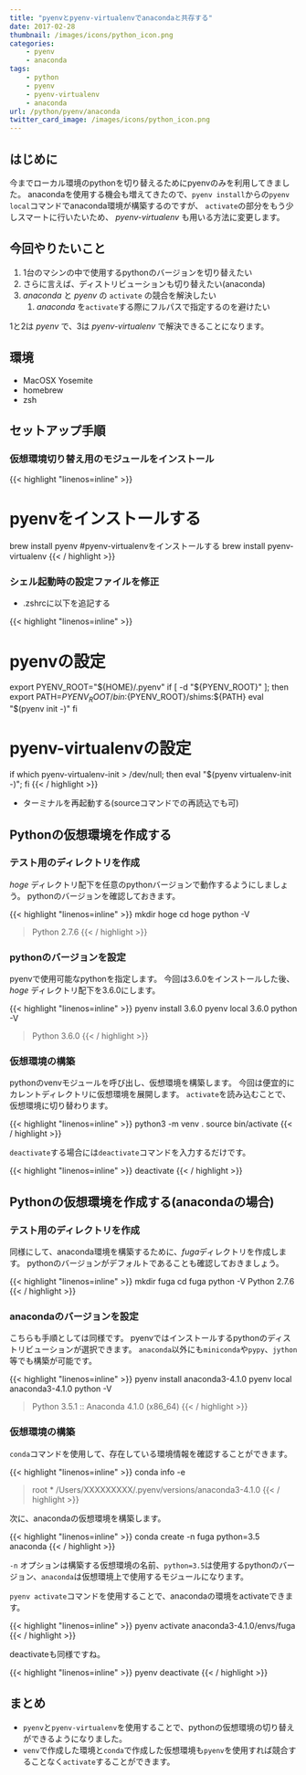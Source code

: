 ```yaml
---
title: "pyenvとpyenv-virtualenvでanacondaと共存する"
date: 2017-02-28
thumbnail: /images/icons/python_icon.png
categories:
    - pyenv
    - anaconda
tags:
    - python
    - pyenv
    - pyenv-virtualenv
    - anaconda
url: /python/pyenv/anaconda
twitter_card_image: /images/icons/python_icon.png
---
```

## はじめに
今までローカル環境のpythonを切り替えるためにpyenvのみを利用してきました。
anacondaを使用する機会も増えてきたので、`pyenv install`からの`pyenv local`コマンドでanaconda環境が構築するのですが、
`activate`の部分をもう少しスマートに行いたいため、 *pyenv-virtualenv* も用いる方法に変更します。

## 今回やりたいこと
1. 1台のマシンの中で使用するpythonのバージョンを切り替えたい
1. さらに言えば、ディストリビューションも切り替えたい(anaconda)
1. *anaconda* と *pyenv* の `activate` の競合を解決したい
    1. *anaconda* を`activate`する際にフルパスで指定するのを避けたい

1と2は *pyenv* で、3は *pyenv-virtualenv* で解決できることになります。

## 環境
* MacOSX Yosemite
* homebrew
* zsh

## セットアップ手順
### 仮想環境切り替え用のモジュールをインストール

{{< highlight "linenos=inline" >}}
# pyenvをインストールする
brew install pyenv
#pyenv-virtualenvをインストールする
brew install pyenv-virtualenv
{{< / highlight >}}

### シェル起動時の設定ファイルを修正

* .zshrcに以下を追記する

{{< highlight "linenos=inline" >}}
# pyenvの設定
export PYENV_ROOT="${HOME}/.pyenv"
if [ -d "${PYENV_ROOT}" ]; then
    export PATH=${PYENV_ROOT}/bin:${PYENV_ROOT}/shims:${PATH}
    eval "$(pyenv init -)"
fi
# pyenv-virtualenvの設定
if which pyenv-virtualenv-init > /dev/null; then eval "$(pyenv virtualenv-init -)"; fi
{{< / highlight >}}

* ターミナルを再起動する(sourceコマンドでの再読込でも可)

## Pythonの仮想環境を作成する
### テスト用のディレクトリを作成
*hoge* ディレクトリ配下を任意のpythonバージョンで動作するようにしましょう。
pythonのバージョンを確認しておきます。

{{< highlight "linenos=inline" >}}
mkdir hoge
cd hoge
python -V
> Python 2.7.6
{{< / highlight >}}

### pythonのバージョンを設定
pyenvで使用可能なpythonを指定します。
今回は3.6.0をインストールした後、*hoge* ディレクトリ配下を3.6.0にします。

{{< highlight "linenos=inline" >}}
pyenv install 3.6.0
pyenv local 3.6.0
python -V
> Python 3.6.0
{{< / highlight >}}

### 仮想環境の構築
pythonのvenvモジュールを呼び出し、仮想環境を構築します。
今回は便宜的にカレントディレクトリに仮想環境を展開します。
`activate`を読み込むことで、仮想環境に切り替わります。

{{< highlight "linenos=inline" >}}
python3 -m venv .
source bin/activate
{{< / highlight >}}

`deactivate`する場合には`deactivate`コマンドを入力するだけです。

{{< highlight "linenos=inline" >}}
deactivate
{{< / highlight >}}

## Pythonの仮想環境を作成する(anacondaの場合)
### テスト用のディレクトリを作成
同様にして、anaconda環境を構築するために、*fuga*ディレクトリを作成します。
pythonのバージョンがデフォルトであることも確認しておきましょう。

{{< highlight "linenos=inline" >}}
mkdir fuga
cd fuga
python -V
Python 2.7.6
{{< / highlight >}}

### anacondaのバージョンを設定
こちらも手順としては同様です。
pyenvではインストールするpythonのディストリビューションが選択できます。
`anaconda`以外にも`miniconda`や`pypy`、`jython`等でも構築が可能です。

{{< highlight "linenos=inline" >}}
pyenv install anaconda3-4.1.0
pyenv local anaconda3-4.1.0
python -V
> Python 3.5.1 :: Anaconda 4.1.0 (x86_64)
{{< / highlight >}}

### 仮想環境の構築
`conda`コマンドを使用して、存在している環境情報を確認することができます。

{{< highlight "linenos=inline" >}}
conda info -e
> root                  *  /Users/XXXXXXXXX/.pyenv/versions/anaconda3-4.1.0
{{< / highlight >}}

次に、anacondaの仮想環境を構築します。

{{< highlight "linenos=inline" >}}
conda create -n fuga python=3.5 anaconda
{{< / highlight >}}

`-n` オプションは構築する仮想環境の名前、`python=3.5`は使用するpythonのバージョン、`anaconda`は仮想環境上で使用するモジュールになります。

`pyenv activate`コマンドを使用することで、anacondaの環境をactivateできます。

{{< highlight "linenos=inline" >}}
pyenv activate anaconda3-4.1.0/envs/fuga
{{< / highlight >}}

deactivateも同様ですね。

{{< highlight "linenos=inline" >}}
pyenv deactivate
{{< / highlight >}}

## まとめ
* `pyenv`と`pyenv-virtualenv`を使用することで、pythonの仮想環境の切り替えができるようになりました。
* `venv`で作成した環境と`conda`で作成した仮想環境も`pyenv`を使用すれば競合することなく`activate`することができます。
